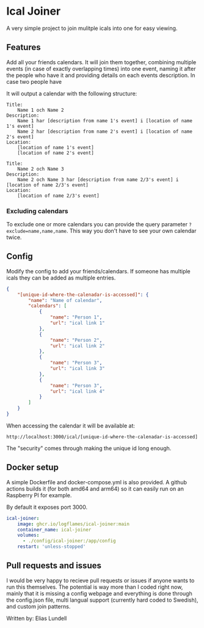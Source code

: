 # Ical Joiner

A very simple project to join mulitple icals into one for easy viewing.

## Features

Add all your friends calendars. It will join them together, combining multiple events (in case of exactly overlapping times) into one event, naming it after the people who have it and providing details on each events description. In case two people have 

It will output a calendar with the following structure:
```
Title: 
    Name 1 och Name 2
Description:
    Name 1 har [description from name 1's event] i [location of name 1's event]
    Name 2 har [description from name 2's event] i [location of name 2's event]
Location:
    [location of name 1's event]
    [location of name 2's event]

Title: 
    Name 2 och Name 3
Description:
    Name 2 och Name 3 har [description from name 2/3's event] i [location of name 2/3's event]
Location:
    [location of name 2/3's event]
```

### Excluding calendars

To exclude one or more calendars you can provide the query parameter `?exclude=name,name,name`. This way you don't have to see your own calendar twice.

## Config

Modify the config to add your friends/calendars. If someone has multiple icals they can be added as multiple entries. 

```json
{
    "[unique-id-where-the-calenadar-is-accessed]": {
        "name": "Name of calendar",
        "calendars": [
            {
                "name": "Person 1",
                "url": "ical link 1"
            },
            {
                "name": "Person 2",
                "url": "ical link 2"
            },
            {
                "name": "Person 3",
                "url": "ical link 3"
            },
            {
                "name": "Person 3",
                "url": "ical link 4"
            }
        ]
    }
}
```

When accessing the calendar it will be available at:
```
http://localhost:3000/ical/[unique-id-where-the-calenadar-is-accessed]
```

The "security" comes through making the unique id long enough.

## Docker setup

A simple Dockerfile and docker-compose.yml is also provided. A github actions builds it (for both amd64 and arm64) so it can easily run on an Raspberry PI for example.

By default it exposes port 3000.

```yml
ical-joiner:
    image: ghcr.io/logflames/ical-joiner:main
    container_name: ical-joiner
    volumes:
      - ./config/ical-joiner:/app/config
    restart: 'unless-stopped'
```

## Pull requests and issues

I would be very happy to recieve pull requests or issues if anyone wants to run this themselves. The potential is way more than I coded right now, mainly that it is missing a config webpage and everything is done through the config.json file, multi langual support (currently hard coded to Swedish), and custom join patterns.

Written by: Elias Lundell